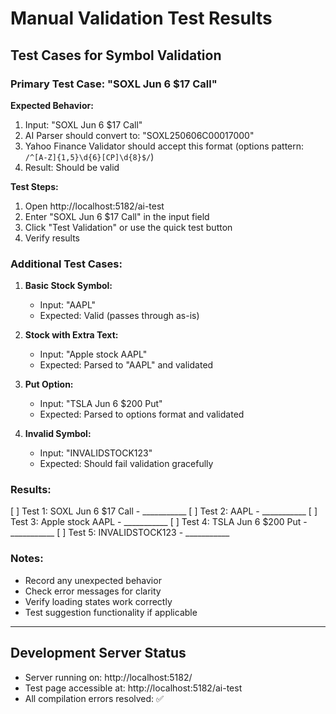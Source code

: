 # Manual Validation Test Results

## Test Cases for Symbol Validation

### Primary Test Case: "SOXL Jun 6 $17 Call"

**Expected Behavior:**
1. Input: "SOXL Jun 6 $17 Call"
2. AI Parser should convert to: "SOXL250606C00017000"
3. Yahoo Finance Validator should accept this format (options pattern: `/^[A-Z]{1,5}\d{6}[CP]\d{8}$/`)
4. Result: Should be valid

**Test Steps:**
1. Open http://localhost:5182/ai-test
2. Enter "SOXL Jun 6 $17 Call" in the input field
3. Click "Test Validation" or use the quick test button
4. Verify results

### Additional Test Cases:

1. **Basic Stock Symbol:**
   - Input: "AAPL"
   - Expected: Valid (passes through as-is)

2. **Stock with Extra Text:**
   - Input: "Apple stock AAPL"
   - Expected: Parsed to "AAPL" and validated

3. **Put Option:**
   - Input: "TSLA Jun 6 $200 Put"
   - Expected: Parsed to options format and validated

4. **Invalid Symbol:**
   - Input: "INVALIDSTOCK123"
   - Expected: Should fail validation gracefully

### Results:

[ ] Test 1: SOXL Jun 6 $17 Call - ___________
[ ] Test 2: AAPL - ___________
[ ] Test 3: Apple stock AAPL - ___________
[ ] Test 4: TSLA Jun 6 $200 Put - ___________
[ ] Test 5: INVALIDSTOCK123 - ___________

### Notes:
- Record any unexpected behavior
- Check error messages for clarity
- Verify loading states work correctly
- Test suggestion functionality if applicable

---

## Development Server Status
- Server running on: http://localhost:5182/
- Test page accessible at: http://localhost:5182/ai-test
- All compilation errors resolved: ✅
